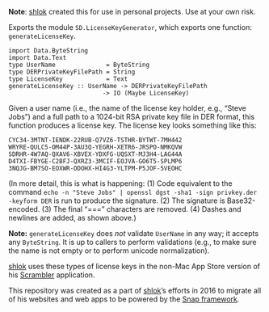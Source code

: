 **Note**: [shlok](https://github.com/shlok) created this for use in personal
projects. Use at your own risk.

Exports the module `SD.LicenseKeyGenerator`, which exports one function:
`generateLicenseKey`.

    import Data.ByteString
    import Data.Text
    type UserName              = ByteString
    type DERPrivateKeyFilePath = String
    type LicenseKey            = Text
    generateLicenseKey :: UserName -> DERPrivateKeyFilePath
                              -> IO (Maybe LicenseKey)

Given a user name (i.e., the name of the license key holder, e.g., “Steve
Jobs”) and a full path to a 1024-bit RSA private key file in DER format, this
function produces a license key. The license key looks something like this:

    CYC34-3MTNT-IENDK-22RUB-Q7VZ6-TSTHR-BYTWT-7MH442
    WRYRE-QULC5-OM44P-3AU3Q-YEGRH-XETR6-JRSPO-NMKQVW
    SDRHR-4W7AQ-QXAV6-XBVEX-YDXFG-UQSXT-MJ3H4-LAG44A
    D4TXI-FBYGE-C2BFJ-QXRZ3-3MCIF-EOJVA-GO6T5-SPLMP6
    3NQJG-BM7SO-EOXWR-ODOHX-HI4G3-YLTPM-P5JOF-5VEOHC

(In more detail, this is what is happening: (1) Code equivalent to the command
`echo -n "Steve Jobs" | openssl dgst -sha1 -sign privkey.der -keyform DER` is
run to produce the signature. (2) The signature is Base32-encoded. (3) The
final “===” characters are removed. (4) Dashes and newlines are added, as
shown above.)

**Note:** `generateLicenseKey` does *not* validate `UserName` in any way; it
accepts any `ByteString`. It is up to callers to perform validations (e.g.,
to make sure the name is not empty or to perform unicode normalization).

[shlok](https://github.com/shlok) uses these types of license keys in the
non-Mac App Store version of his
[Scrambler](https://codingturtle.com/scrambler) application.

This repository was created as a part of [shlok](https://github.com/shlok)’s
efforts in 2016 to migrate all of his websites and web apps to be powered by the
[Snap framework](http://snapframework.com).
